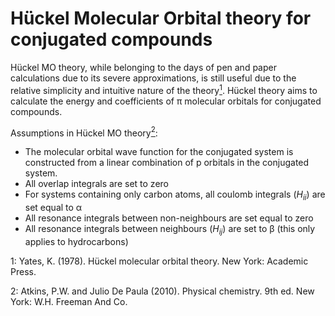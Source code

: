 # Hückel Molecular Orbital theory for conjugated compounds

Hückel MO theory, while belonging to the days of pen and paper calculations due to its severe approximations, is still useful due to the relative simplicity and intuitive nature of the theory[<sup>1</sup>](#fn1). Hückel theory aims to calculate the energy and coefficients of π molecular orbitals for conjugated compounds.

Assumptions in Hückel MO theory[<sup>2</sup>](#fn2):
- The molecular orbital wave function for the conjugated system is constructed from a linear combination of p orbitals in the conjugated system. 
- All overlap integrals are set to zero
- For systems containing only carbon atoms, all coulomb integrals ($H_{ii}$) are set equal to α
- All resonance integrals between non-neighbours are set equal to zero
- All resonance integrals between neighbours ($H_{ij}$) are set to β (this only applies to hydrocarbons)

<span id="fn1"> 1: Yates, K. (1978). Hückel molecular orbital theory. New York: Academic Press.</span>

<span id="fn2"> 2: Atkins, P.W. and Julio De Paula (2010). Physical chemistry. 9th ed. New York: W.H. Freeman And Co. </span>